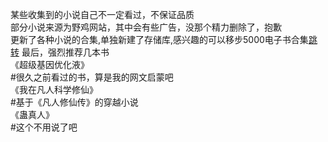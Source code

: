 某些收集到的小说自己不一定看过，不保证品质<br>
部分小说来源为野鸡网站，其中会有些广告，没那个精力删除了，抱歉<br>
更新了各种小说的合集,单独新建了存储库,感兴趣的可以移步5000电子书合集[跳转](https://github.com/HarayamaRese/5000_Ebooks_Collecton)
最后，强烈推荐几本书<br>
《超级基因优化液》<br>
#很久之前看过的书，算是我的网文启蒙吧<br>
《我在凡人科学修仙》<br>
#基于《凡人修仙传》的穿越小说<br>
《蛊真人》<br>
#这个不用说了吧
